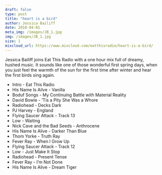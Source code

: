 ```yaml
---
draft: false
type: post
title: "heart is a bird"
author: Jessica Bailiff
date: 2018-04-01
meta_img: /images/JB_1.jpg
img: /images/JB_1.jpg
size: 1
mixcloud_url: https://www.mixcloud.com/eatthisradio/heart-is-a-bird/
---
```


Jessica Bailiff joins Eat This Radio with a one hour mix full of dreamy, hushed music. It sounds like one of those wonderful first spring days, when you just feel the warmth of the sun for the first time after winter and hear the first birds sing again. 

- Intro - Eat This Radio
- His Name Is Ailve - Vanilla 
- Boduf Songs - My Continuing Battle with Material Reality
- David Bowie - ‘Tis a Pity She Was a Whore
- Radiohead - Decks Dark
- PJ Harvey - England
- Flying Saucer Attack - Track 13 
- Low - Waiting
- Nick Cave and the Bad Seeds - Anthrocene
- His Name Is Alive - Darker Than Blue
- Thom Yorke - Truth Ray
- Fever Ray - When I Grow Up
- Flying Saucer Attack - Track 12
- Low - Just Make It Stop
- Radiohead - Present Tense
- Fever Ray - I’m Not Done
- His Name Is Alive - Dream Tiger